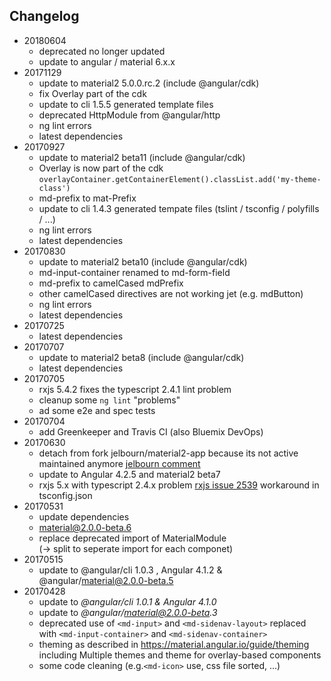 ## Changelog

- 20180604 
  - deprecated no longer updated
  - update to angular / material 6.x.x 
- 20171129 
  - update to material2 5.0.0.rc.2 (include @angular/cdk)
  - fix Overlay  part of the cdk 
  - update to cli 1.5.5 generated template files  
  - deprecated HttpModule  from @angular/http
  - ng lint errors
  - latest dependencies  
- 20170927 
  - update to material2 beta11 (include @angular/cdk)
  - Overlay is now part of the cdk `overlayContainer.getContainerElement().classList.add('my-theme-class')`
  - md-prefix to mat-Prefix
  - update to cli 1.4.3 generated tempate files  (tslint / tsconfig / polyfills / ...)
  - ng lint errors
  - latest dependencies  
- 20170830 
  - update to material2 beta10 (include @angular/cdk)
  - md-input-container renamed to md-form-field
  - md-prefix to camelCased mdPrefix
  - other camelCased directives are not working jet (e.g.  mdButton)
  - ng lint errors
  - latest dependencies
- 20170725 
  - latest dependencies
- 20170707 
  - update to material2 beta8 (include @angular/cdk)
  - latest dependencies
- 20170705 
  - rxjs 5.4.2 fixes the typescript 2.4.1 lint problem
  - cleanup some ```ng lint``` "problems"
  - ad some e2e and spec tests   
- 20170704 
  - add Greenkeeper and Travis CI (also Bluemix DevOps) 
- 20170630 
  - detach from fork jelbourn/material2-app because its not active maintained anymore [jelbourn comment](https://github.com/jelbourn/material2-app/pull/47#issuecomment-305238701)  
  - update to Angular 4.2.5 and material2 beta7
  - rxjs 5.x with typescript 2.4.x problem [rxjs issue 2539](https://github.com/ReactiveX/rxjs/issues/2539) workaround in tsconfig.json 
- 20170531 
  - update dependencies 
  - material@2.0.0-beta.6
  - replace deprecated import of MaterialModule  
    (-> split to seperate import for each componet)
- 20170515 
  - update to @angular/cli 1.0.3 , Angular 4.1.2 &  @angular/material@2.0.0-beta.5
- 20170428 
  - update to _@angular/cli 1.0.1 & Angular 4.1.0_
  - update to _@angular/material@2.0.0-beta.3_
  - deprecated use of `<md-input>` and `<md-sidenav-layout>` replaced with `<md-input-container>` and `<md-sidenav-container>` 
  - theming as described in https://material.angular.io/guide/theming  including Multiple themes and theme for overlay-based components
  - some code cleaning (e.g.`<md-icon>` use, css file sorted, ...) 

